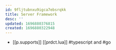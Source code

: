 ```yaml
---
id: 9fljtubnxu9igca7ebsrqkk
title: Server Framework
desc: ''
updated: 1696880376815
created: 1696880322948
---
```


- [[p.supports]] [[prdct.lua]] #typescript and #go

